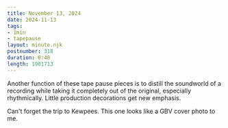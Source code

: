 ```yaml
---
title: November 13, 2024
date: 2024-11-13
tags:
- 1min
- tapepause
layout: minute.njk
postnumber: 318
duration: 0:48
length: 1901713
---
```

Another function of these tape pause pieces is to distill the soundworld of a recording while taking it completely out of the original, especially rhythmically. Little production decorations get new emphasis. 

Can't forget the trip to Kewpees. This one looks like a GBV cover photo to me. 